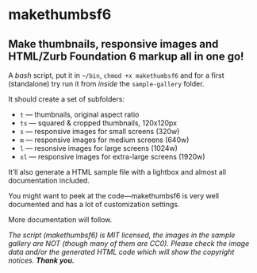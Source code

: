 # makethumbsf6

## Make thumbnails, responsive images and HTML/Zurb Foundation 6 markup all in one go!

A _bash_ script, put it in `~/bin`, `chmod +x makethumbsf6` and for a first (standalone) try run it from _inside_ the `sample-gallery` folder.

It should create a set of subfolders:

* `t` — thumbnails, original aspect ratio
* `ts` — squared & cropped thumbnails, 120x120px
* `s` — responsive images for small screens (320w)
* `m` — responsive images for medium screens (640w)
* `l` — resonsive images for large screens (1024w)
* `xl` — responsive images for extra-large screens (1920w)
  
It’ll also generate a HTML sample file with a lightbox and almost all documentation included.

You might want to peek at the code—makethumbsf6 is very well documented and has a lot of customization settings.

More documentation will follow.

_The script (makethumbsf6) is MIT licensed, the images in the sample gallery are NOT (though many of them are CC0). Please check the image data and/or the generated HTML code which will show the copyright notices. **Thank you.**_
